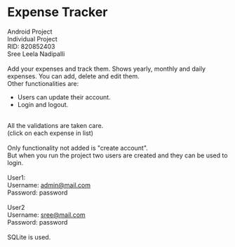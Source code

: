 
# Expense Tracker

Android Project<br>
Individual Project<br>
RID: 820852403<br>
Sree Leela Nadipalli<br>
<br>
Add your expenses and track them. Shows yearly, monthly and daily expenses. You can add, delete and edit them.<br>
Other functionalities are:<br>
  * Users can update their account.
  * Login and logout.

<br>All the validations are taken care.
<br>(click on each expense in list)
<br>
<br>Only functionality not added is "create account".
<br>But when you run the project two users are created and they can be used to login.
<br>
<br>User1:
<br>Username: admin@mail.com
<br>Password: password
<br>
<br>User2
<br>Username: sree@mail.com
<br>Password: password
<br>
<br>SQLite is used.
